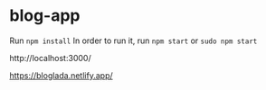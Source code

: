 # blog-app

Run `npm install`
In order to run it, run `npm start` or `sudo npm start`

http://localhost:3000/

https://bloglada.netlify.app/
